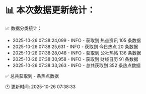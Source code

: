 📊 本次数据更新统计：
==========================

📈 数据分类统计：
- 2025-10-26 07:38:24,099 - INFO - 获取到 热点资讯 105 条数据
- 2025-10-26 07:38:25,631 - INFO - 获取到 今日热点 20 条数据
- 2025-10-26 07:38:28,048 - INFO - 获取到 公社热帖 136 条数据
- 2025-10-26 07:38:30,958 - INFO - 获取到 财经日历 91 条数据
- 2025-10-26 07:38:33,263 - INFO - 总共获取到 352 条热点数据

✅ 总共获取到 - 条热点数据

🕐 更新时间: 2025-10-26 07:38:33
